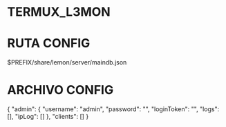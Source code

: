 # TERMUX_L3MON
# RUTA CONFIG

$PREFIX/share/lemon/server/maindb.json

# ARCHIVO CONFIG

{
  "admin": {
    "username": "admin",
    "password": "",
    "loginToken": "",
    "logs": [],
    "ipLog": []
  },
  "clients": []
}
